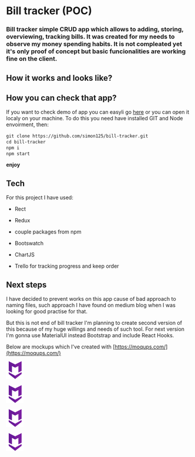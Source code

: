 # Bill tracker (POC)

### Bill tracker simple CRUD app which allows to adding, storing, overviewing, tracking bills. It was created for my needs to observe my money spending habits. It is not compleated yet it's only proof of concept but basic funcionalities are working fine on the client. 

## How it works and looks like? 




## How you can check that app?

If you want to check demo of app you can easyli go [here](http://bill-tracker.surge.sh) or you can open it localy on your machine. To do this you need have installed GIT and Node envoirment, then:

```
git clone https://github.com/simon125/bill-tracker.git
cd bill-tracker
npm i
npm start
```

**enjoy**

## Tech

For this project I have used:

- Rect
- Redux
- couple packages from npm
- Bootswatch
- ChartJS

- Trello for tracking progress and keep order


## Next steps

I have decided to prevent works on this app cause of bad approach to naming files,
such approach I have found on medium blog when I was looking for good practise for that.

But this is not end of bill tracker I'm planning to create second version of this because of my huge willings and needs of such tool. For next version I'm gonna use MaterialUI instead Bootstrap and include React Hooks.

Below are mockups which I've created with  [https://moqups.com/](https://moqups.com/)

![Mock1](https://github.com/adam-p/markdown-here/raw/master/src/common/images/icon48.png "Mock 1")

![Mock2](https://github.com/adam-p/markdown-here/raw/master/src/common/images/icon48.png "Mock 2")

![Mock3](https://github.com/adam-p/markdown-here/raw/master/src/common/images/icon48.png "Mock 3")

![Mock4](https://github.com/adam-p/markdown-here/raw/master/src/common/images/icon48.png "Mock 4")

 
